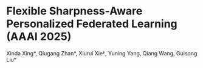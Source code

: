 # Flexible Sharpness-Aware Personalized Federated Learning (AAAI 2025)
Xinda Xing*, Qiugang Zhan*, Xiurui Xie$\dag$, Yuning Yang, Qiang Wang, Guisong Liu$\dag$
